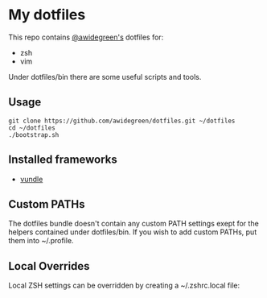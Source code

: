 # My dotfiles

This repo contains [@awidegreen's](http://github.com/awidegreen) dotfiles for:

- zsh
- vim

Under dotfiles/bin there are some useful scripts and tools.

## Usage

    git clone https://github.com/awidegreen/dotfiles.git ~/dotfiles
    cd ~/dotfiles
    ./bootstrap.sh

## Installed frameworks

- [vundle](https://github.com/gmarik/vundle)

## Custom PATHs

The dotfiles bundle doesn't contain any custom PATH settings exept for the helpers contained under dotfiles/bin. If you wish to add custom PATHs, put them into ~/.profile.

## Local Overrides

Local ZSH settings can be overridden by creating a ~/.zshrc.local file:
